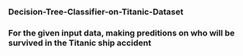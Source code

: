 ### Decision-Tree-Classifier-on-Titanic-Dataset

### For the given input data, making preditions on who will be survived in the Titanic ship accident
